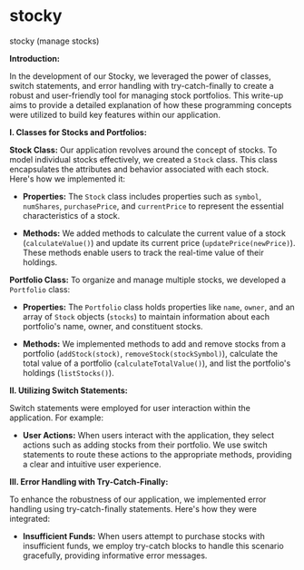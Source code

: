 # stocky

stocky (manage stocks)

**Introduction:**

In the development of our Stocky, we leveraged the power of classes, switch statements, and error handling with try-catch-finally to create a robust and user-friendly tool for managing stock portfolios. This write-up aims to provide a detailed explanation of how these programming concepts were utilized to build key features within our application.

**I. Classes for Stocks and Portfolios:**

**Stock Class:**
Our application revolves around the concept of stocks. To model individual stocks effectively, we created a `Stock` class. This class encapsulates the attributes and behavior associated with each stock. Here's how we implemented it:

*   **Properties:** The `Stock` class includes properties such as `symbol`, `numShares`, `purchasePrice`, and `currentPrice` to represent the essential characteristics of a stock.

*   **Methods:** We added methods to calculate the current value of a stock (`calculateValue()`) and update its current price (`updatePrice(newPrice)`). These methods enable users to track the real-time value of their holdings.

**Portfolio Class:**
To organize and manage multiple stocks, we developed a `Portfolio` class:

*   **Properties:** The `Portfolio` class holds properties like `name`, `owner`, and an array of `Stock` objects (`stocks`) to maintain information about each portfolio's name, owner, and constituent stocks.

*   **Methods:** We implemented methods to add and remove stocks from a portfolio (`addStock(stock)`, `removeStock(stockSymbol)`), calculate the total value of a portfolio (`calculateTotalValue()`), and list the portfolio's holdings (`listStocks()`).

**II. Utilizing Switch Statements:**

Switch statements were employed for user interaction within the application. For example:

*   **User Actions:** When users interact with the application, they select actions such as adding stocks from their portfolio. We use switch statements to route these actions to the appropriate methods, providing a clear and intuitive user experience.

**III. Error Handling with Try-Catch-Finally:**

To enhance the robustness of our application, we implemented error handling using try-catch-finally statements. Here's how they were integrated:

*   **Insufficient Funds:** When users attempt to purchase stocks with insufficient funds, we employ try-catch blocks to handle this scenario gracefully, providing informative error messages.
